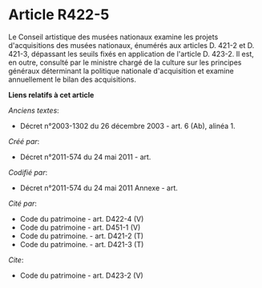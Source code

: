 # Article R422-5

Le Conseil artistique des musées nationaux examine les projets d'acquisitions des musées nationaux, énumérés aux articles D.
421-2 et D. 421-3, dépassant les seuils fixés en application de l'article D. 423-2. Il est, en outre, consulté par le
ministre chargé de la culture sur les principes généraux déterminant la politique nationale d'acquisition et examine
annuellement le bilan des acquisitions.

**Liens relatifs à cet article**

_Anciens textes_:

  - Décret n°2003-1302 du 26 décembre 2003 - art. 6 (Ab), alinéa 1.

_Créé par_:

  - Décret n°2011-574 du 24 mai 2011  - art.

_Codifié par_:

  - Décret n°2011-574 du 24 mai 2011 Annexe - art.

_Cité par_:

  - Code du patrimoine - art. D422-4 (V)
  - Code du patrimoine - art. D451-1 (V)
  - Code du patrimoine. - art. D421-2 (T)
  - Code du patrimoine. - art. D421-3 (T)

_Cite_:

  - Code du patrimoine - art. D423-2 (V)
